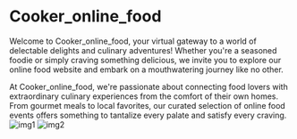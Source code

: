 # Cooker_online_food
Welcome to Cooker_online_food, your virtual gateway to a world of delectable delights and culinary adventures! Whether you're a seasoned foodie or simply craving something delicious, we invite you to explore our online food website and embark on a mouthwatering journey like no other.

At Cooker_online_food, we're passionate about connecting food lovers with extraordinary culinary experiences from the comfort of their own homes. From gourmet meals to local favorites, our curated selection of online food events offers something to tantalize every palate and satisfy every craving.
![img1](https://github.com/shubhampawar17/Cooker_online_food/assets/99556115/eab845e2-2904-480a-b582-0d589494e45c)
![img2](https://github.com/shubhampawar17/Cooker_online_food/assets/99556115/b6e894cc-c362-4ce6-b28e-f4a273ccd866)
